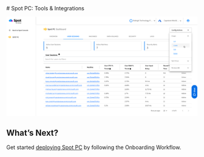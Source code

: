 <meta name="robots" content="noindex">
# Spot PC: Tools & Integrations


[![Test Video](spot-pc/_media/features-01.png)](https://drive.google.com/file/d/1Mp7hMNsbjq7KXHk-AD5bav2NXDFptRpw/view?usp=sharing "Link Title")



## What’s Next?

Get started [deploying Spot PC](spot-pc/getting-started/onboarding-workflow) by following the Onboarding Workflow.
